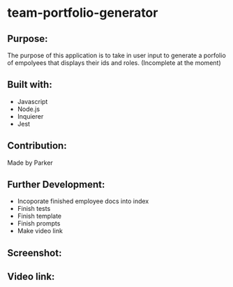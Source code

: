 # team-portfolio-generator

## Purpose:
The purpose of this application is to take in user input to generate a porfolio of empolyees that displays their ids and roles.
(Incomplete at the moment)

## Built with:
* Javascript
* Node.js
* Inquierer
* Jest

## Contribution:
Made by Parker

## Further Development:
* Incoporate finished employee docs into index
* Finish tests
* Finish template
* Finish prompts
* Make video link

## Screenshot:

## Video link: